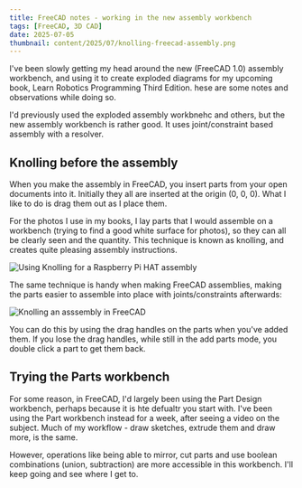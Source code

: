 ```yaml
---
title: FreeCAD notes - working in the new assembly workbench
tags: [FreeCAD, 3D CAD]
date: 2025-07-05
thumbnail: content/2025/07/knolling-freecad-assembly.png
---
```

I've been slowly getting my head around the new (FreeCAD 1.0) assembly workbench, and using it to create exploded diagrams for my upcoming book, Learn Robotics Programming Third Edition. 
hese are some notes and observations while doing so.

I'd previously used the exploded assembly workbnehc and others, but the new assembly workbench is rather good. It uses joint/constraint based assembly with a resolver.

## Knolling before the assembly

When you make the assembly in FreeCAD, you insert parts from your open documents into it.
Initially they all are inserted at the origin (0, 0, 0).
What I like to do is drag them out as I place them.

For the photos I use in my books, I lay parts that I would assemble on a workbench (trying to find a good white surface for photos), so they can all be clearly seen and the quantity.
This technique is known as knolling, and creates quite pleasing assembly instructions.

![Using Knolling for a Raspberry Pi HAT assembly](/2025/07/knolling-raspberrry-pi-hat-assembly.png)

The same technique is handy when making FreeCAD assemblies, making the parts easier to assemble into place with joints/constraints afterwards:

![Knolling an asssembly in FreeCAD](/2025/07/knolling-freecad-assembly.png)

You can do this by using the drag handles on the parts when you've added them.
If you lose the drag handles, while still in the add parts mode, you double click a part to get them back.

## Trying the Parts workbench

For some reason, in FreeCAD, I'd largely been using the Part Design workbench, perhaps because it is hte defualtr you start with.
I've been using the Part workbench instead for a week, after seeing a video on the subject.
Much of my workflow - draw sketches, extrude them and draw more, is the same.

However, operations like being able to mirror, cut parts and use boolean combinations (union, subtraction) are more accessible in this workbench.
I'll keep going and see where I get to.

